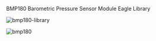 BMP180 Barometric Pressure Sensor Module Eagle Library

![bmp180-library](https://user-images.githubusercontent.com/64265169/109799136-b27eed00-7c2c-11eb-804d-95da57e2e1c3.JPG)

![bmp180](https://user-images.githubusercontent.com/64265169/109799147-b4e14700-7c2c-11eb-9dee-5431a7609dd2.png)
